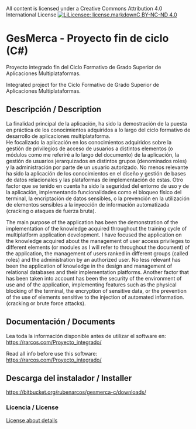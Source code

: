 All content is licensed under a Creative Commons Attribution 4.0 International License
[![LiLicensee: license.markdownC BY-NC-ND 4.0](https://licensebuttons.net/l/by-nc-nd/4.0/80x15.png)](https://creativecommons.org/licenses/by-nc-nd/4.0/)
 
# GesMerca - Proyecto fin de ciclo (C#)
Proyecto integrado fin del Ciclo Formativo de Grado Superior de Aplicaciones Multiplataformas.

Integrated project for the Ciclo Formativo de Grado Superior de Aplicaciones Multiplataformas.

## Descripción / Description
La finalidad principal de la aplicación, ha sido la demostración de la puesta en práctica de los conocimientos  adquiridos a lo  largo  del  ciclo  formativo  de  desarrollo  de  aplicaciones multiplataforma.  
He  focalizado  la  aplicación  en  los  conocimientos  adquiridos  sobre  la gestión de privilegios  de acceso  de usuarios a distintos elementos (o módulos como me referiré a lo largo del documento) de la aplicación, la gestión de usuarios jerarquizados en distintos  grupos  (denominados  roles)  y  la  administración  por  parte  de  un   usuario autorizado. 
No menos relevante ha sido la aplicación de los conocimientos en el diseño y gestión de bases de datos relacionales y las plataformas de implementación de estas. Otro  factor  que  se  tenido  en  cuenta  ha  sido  la  seguridad  del  entorno  de  uso  y  de  la aplicación,   implementando   funcionalidades   como   el   bloqueo   físico   del   terminal, la encriptación de datos sensibles, o la prevención en la utilización de elementos sensibles a la inyección de información automatizada (cracking o ataques de fuerza bruta).

The main purpose of the application has been the demonstration of the implementation of the knowledge acquired throughout the training cycle of multiplatform application development.
I have focused the application on the knowledge acquired about the management of user access privileges to different elements (or modules as I will refer to throughout the document) of the application, the management of users ranked in different groups (called roles) and the administration by an authorized user.
No less relevant has been the application of knowledge in the design and management of relational databases and their implementation platforms. Another factor that has been taken into account has been the security of the environment of use and of the application, implementing features such as the physical blocking of the terminal, the encryption of sensitive data, or the prevention of the use of elements sensitive to the injection of automated information. (cracking or brute force attacks).
 
## Documentación / Documents
Lea toda la información disponible antes de utilizar el software en: https://rarcos.com/Proyecto_integrado/

Read all info before use this software: https://rarcos.com/Proyecto_integrado/

## Descarga del instalador / Installer

https://bitbucket.org/rubenarcos/gesmerca-c/downloads/

### Licencia / License
[License about details](https://bitbucket.org/rubenarcos/gesmerca-c/src/master/license.md)
